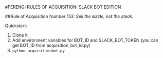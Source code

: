 #FERENGI RULES OF ACQUISITION: SLACK BOT EDITION

##Rule of Acquisition Number 153: _Sell the sizzle, not the steak._

Quickstart:

1. Clone it
1. Add environment variables for BOT_ID and SLACK_BOT_TOKEN (you can get BOT_ID from acquisition_bot_id.py)
1. ```python acquisitionbot.py```
